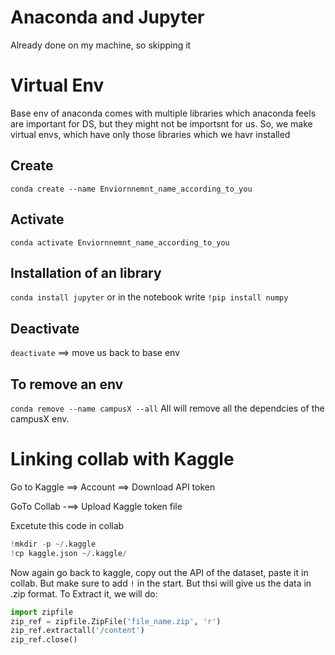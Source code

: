 # Anaconda and Jupyter

Already done on my machine, so skipping it

# Virtual Env

Base env of anaconda comes with multiple libraries which anaconda feels are important for DS, but they might not be importsnt for us. So, we make virtual envs, which have only those libraries which we havr installed

## Create

```conda create --name Enviornnemnt_name_according_to_you```

## Activate

```conda activate Enviornnemnt_name_according_to_you```

## Installation of an library

```conda install jupyter```
or in the notebook write
`!pip install numpy`

## Deactivate

`deactivate` ==> move us back to base env

## To remove an env

`conda remove --name campusX --all`
All will remove all the dependcies of the campusX env.

# Linking collab with Kaggle

Go to Kaggle ==> Account ==> Download API token

GoTo Collab -==> Upload Kaggle token file

Excetute this code in collab

```py
!mkdir -p ~/.kaggle
!cp kaggle.json ~/.kaggle/
```

Now again go back to kaggle, copy out the API of the dataset, paste it in collab. But make sure to add `!` in the start. But thsi will give us the data in .zip format. To Extract it, we will do:

```py
import zipfile
zip_ref = zipfile.ZipFile('file_name.zip', 'r')
zip_ref.extractall('/content')
zip_ref.close()
```

